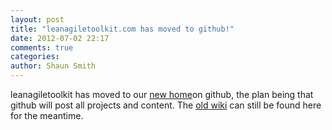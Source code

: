 ```yaml
---
layout: post
title: "leanagiletoolkit.com has moved to github!"
date: 2012-07-02 22:17
comments: true
categories: 
author: Shaun Smith
---
```


leanagiletoolkit has moved to our [new home](https://github.com/leanagiletoolkit)on github, the plan being that github will post all projects and content.  The [old wiki](http://confluence.leanagiletoolkit.com) can still be found here for the meantime.




